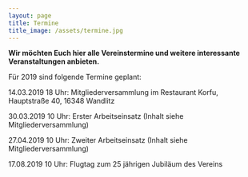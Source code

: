 ```yaml
---
layout: page
title: Termine
title_image: /assets/termine.jpg
---
```


**Wir möchten Euch hier alle Vereinstermine und weitere interessante Veranstaltungen anbieten.**

Für 2019 sind folgende Termine geplant:

14.03.2019 18 Uhr: Mitgliederversammlung im Restaurant Korfu, Hauptstraße 40, 16348 Wandlitz

30.03.2019 10 Uhr: Erster Arbeitseinsatz (Inhalt siehe Mitgliederversammlung)

27.04.2019 10 Uhr: Zweiter Arbeitseinsatz (Inhalt siehe Mitgliederversammlung)

17.08.2019 10 Uhr: Flugtag zum 25 jährigen Jubiläum des Vereins
